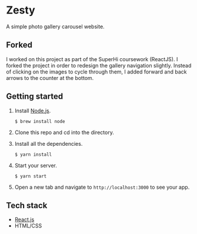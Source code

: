# Zesty

A simple photo gallery carousel website.

## Forked

I worked on this project as part of the SuperHi coursework (ReactJS). I forked the project in order to redesign the gallery navigation slightly. Instead of clicking on the images to cycle through them, I added forward and back arrows to the counter at the bottom.

## Getting started

1. Install [Node.js](https://www.npmjs.com/get-npm).

   `$ brew install node`

2. Clone this repo and cd into the directory.
3. Install all the dependencies.

   `$ yarn install`

4. Start your server.

   `$ yarn start`

5. Open a new tab and navigate to `http://localhost:3000` to see your app.

## Tech stack

- [React.js](https://reactjs.org)
- HTML/CSS
